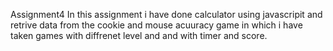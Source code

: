  Assignment4
 In this assignment i have done  calculator using javascripit  and retrive data from the cookie and  mouse acuuracy game in which i have taken games with diffrenet level   and and with timer  and score.
